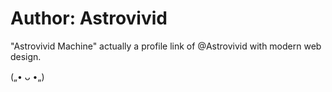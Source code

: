 <h1>Author: Astrovivid</h1>

<p>"Astrovivid Machine" actually a profile link of @Astrovivid with modern web design.</p>

(„• ᴗ •„)
